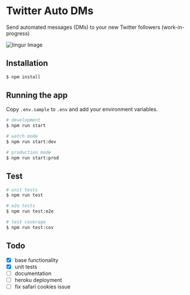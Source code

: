 # Twitter Auto DMs

Send automated messages (DMs) to your new Twitter followers (work-in-progress)

![Imgur Image](http://i.imgur.com/71UgxiP.jpg)

## Installation

```bash
$ npm install
```

## Running the app

Copy `.env.sample` to `.env` and add your environment variables.

```bash
# development
$ npm run start

# watch mode
$ npm run start:dev

# production mode
$ npm run start:prod
```

## Test

```bash
# unit tests
$ npm run test

# e2e tests
$ npm run test:e2e

# test coverage
$ npm run test:cov
```

## Todo

- [x] base functionality
- [x] unit tests
- [ ] documentation
- [ ] heroku deployment
- [ ] fix safari cookies issue
